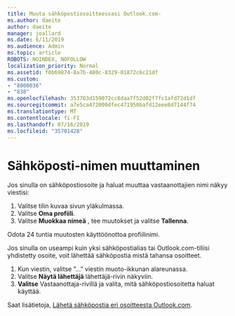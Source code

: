 ```yaml
---
title: Muuta sähköpostiosoitteessasi Outlook.com-
ms.author: daeite
author: daeite
manager: joallard
ms.date: 6/11/2019
ms.audience: Admin
ms.topic: article
ROBOTS: NOINDEX, NOFOLLOW
localization_priority: Normal
ms.assetid: f0b69874-8a7b-480c-8329-01872c6c21df
ms.custom:
- "8000036"
- "838"
ms.openlocfilehash: 353703d159072cc8daa7f52d02f7fc1afd72d1df
ms.sourcegitcommit: a7e5ca472000dfec471950bafd12eee8d7144f74
ms.translationtype: MT
ms.contentlocale: fi-FI
ms.lasthandoff: 07/16/2019
ms.locfileid: "35701428"
---
```

# <a name="change-your-email-name"></a>Sähköposti-nimen muuttaminen

Jos sinulla on sähköpostiosoite ja haluat muuttaa vastaanottajien nimi näkyy viestisi:
  
1. Valitse tilin kuvaa sivun yläkulmassa.
2. Valitse **Oma profiili**.
3. Valitse **Muokkaa nimeä** , tee muutokset ja valitse **Tallenna**.

Odota 24 tuntia muutosten käyttöönottoa profiilinimi.
  
Jos sinulla on useampi kuin yksi sähköpostialias tai Outlook.com-tiliisi yhdistetty osoite, voit lähettää sähköpostia mistä tahansa osoitteet.
  
1. Kun viestin, valitse ”...” viestin muoto-ikkunan alareunassa.
1. Valitse **Näytä lähettäjä** lähettäjä-rivin näkyviin.
1. **Valitse** Vastaanottaja-rivillä ja valita, mitä sähköpostiosoitetta haluat käyttää.

Saat lisätietoja, [Lähetä sähköpostia eri osoitteesta Outlook.com](https://support.office.com/article/ccba89cb-141c-4a36-8c56-6d16a8556d2e?wt.mc_id=Office_Outlook_com_Alchemy).